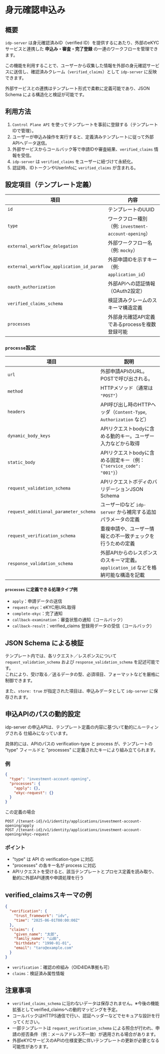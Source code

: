 # 身元確認申込み

## 概要

`idp-server` は身元確認済みID（verified ID）を提供するにあたり、外部のeKYCサービスと連携した **申込み・審査・完了登録**
の一連のワークフローを管理できます。

この機能を利用することで、ユーザーから収集した情報を外部の身元確認サービスに送信し、確認済みクレーム（`verified_claims`）として
`idp-server` に反映できます。

外部サービスとの連携はテンプレート形式で柔軟に定義可能であり、JSON Schema による構造化と検証が可能です。

## 利用方法

1. `Control Plane API` を使ってテンプレートを事前に登録する（テンプレートIDで管理）。
2. ユーザーが申込み操作を実行すると、定義済みテンプレートに従って外部APIへデータ送信。
3. 外部サービスからコールバック等で申請IDや審査結果、`verified_claims` 情報を受信。
4. `idp-server` は `verified_claims` をユーザーに紐づけて永続化。
5. 認証時、IDトークンやUserInfoに `verified_claims` が含まれる。

## 設定項目（テンプレート定義）

| 項目                                       | 内容                                        |
|------------------------------------------|-------------------------------------------|
| `id`                                     | テンプレートのUUID                               |
| `type`                                   | ワークフロー種別（例: `investment-account-opening`） |
| `external_workflow_delegation`           | 外部ワークフロー名（例: `mocky`）                     |
| `external_workflow_application_id_param` | 外部申請IDを示すキー（例: `application_id`）          |
| `oauth_authorization`                    | 外部APIへの認証情報（OAuth2設定）                     |
| `verified_claims_schema`                 | 検証済みクレームのスキーマ構造定義                         |
| `processes`                              | 外部身元確認API定義であるprocessを複数登録可能              |

### `processe`設定

| 項目                                    | 説明                                                   |
|---------------------------------------|------------------------------------------------------|
| `url`                                 | 外部申請APIのURL。POSTで呼び出される。                             |
| `method`                              | HTTPメソッド（通常は `"POST"`）                               |
| `headers`                             | API呼び出し時のHTTPヘッダ（`Content-Type`, `Authorization` など） |
| `dynamic_body_keys`                   | APIリクエストbodyに含める動的キー。ユーザー入力などから取得                    |
| `static_body`                         | APIリクエストbodyに含める固定キー（例：`{"service_code": "001"}`）    |
| `request_validation_schema`           | APIリクエストボディのバリデーションJSON Schema                       |
| `request_additional_parameter_schema` | ユーザーIDなど `idp-server` から補完する追加パラメータの定義               |
| `request_verification_schema`         | 重複申請や、ユーザー情報との不一致チェックを行うための定義                        |
| `response_validation_schema`          | 外部APIからのレスポンスのスキーマ定義。`application_id` などを格納可能な構造を記載  |

#### `processes` に定義できる処理タイプ例

- `apply`：申請データの送信
- `request-ekyc`：eKYC用URL取得
- `complete-ekyc`：完了通知
- `callback-examination`：審査状態の通知（コールバック）
- `callback-result`：verified_claims 登録用データの受信（コールバック）

## JSON Schema による検証

テンプレート内では、各リクエスト／レスポンスについて `request_validation_schema` および `response_validation_schema`
を記述可能です。  
これにより、受け取る／送るデータの型、必須項目、フォーマットなどを厳格に制御できます。

また、`store: true` が指定された項目は、申込みデータとして `idp-server` に保存されます。


## 申込APIのパスの動的設定

idp-server の申込APIは、テンプレート定義の内容に基づいて動的にルーティングされる 仕組みになっています。

具体的には、APIのパスの verification-type と process が、テンプレートの "type" フィールドと "processes" に定義されたキーにより組み立てられます。

### 例

```json
{
  "type": "investment-account-opening",
  "processes": {
    "apply": {},
    "ekyc-request": {}
  }
}
```

この定義の場合

```
POST /{tenant-id}/v1/identity/applications/investment-account-opening/apply
POST /{tenant-id}/v1/identity/applications/investment-account-opening/ekyc-request
```


### ポイント

- "type" は API の verification-type に対応
- "processes" の各キー名が process に対応
- APIリクエストを受けると、該当テンプレートとプロセス定義を読み取り、動的に外部API連携や申請処理を行う


## verified_claimsスキーマの例

```json
{
  "verification": {
    "trust_framework": "idv",
    "time": "2025-06-01T00:00:00Z"
  },
  "claims": {
    "given_name": "太郎",
    "family_name": "山田",
    "birthdate": "1990-01-01",
    "email": "taro@example.com"
  }
}
```

- `verification`：確認の枠組み（OID4IDA準拠も可）
- `claims`：検証済み属性情報

## 注意事項

- `verified_claims_schema` に沿わないデータは保存されません。※今後の機能拡張としてverified_claimsへの動的マッピングを予定。
- コールバックはHTTPS通信で行い、認証ヘッダーなどでセキュアな設計を行ってください。
- 一部テンプレートは `request_verification_schema` による照合が行われ、申請の拒否条件（例：メールアドレス不一致）が適用される場合があります。
- 外部eKYCサービスのAPIの仕様変更に伴いテンプレートの更新が必要となる可能性があります。
